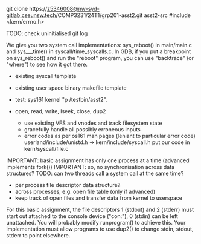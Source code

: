 <!-- SPDX-License-Identifier: zlib-acknowledgement -->
git clone https://z5346008@nw-syd-gitlab.cseunsw.tech/COMP3231/24T1/grp201-asst2.git asst2-src
#include <kern/errno.h>

TODO: check uninitialised git log

We give you two system call implementations: sys_reboot() in main/main.c and sys___time() in syscall/time_syscalls.c. In GDB, if you put a breakpoint on sys_reboot() and run the "reboot" program, you can use "backtrace" (or "where") to see how it got there.

* existing syscall template
* existing user space binary makefile template
* test: sys161 kernel "p /testbin/asst2".

* open, read, write, lseek, close, dup2
  - use existing VFS and vnodes and track filesystem state
  - gracefully handle all possibly erroneous inputs
  - error codes as per os161 man pages (leniant to particular error code)
userland/include/unistd.h -> kern/include/syscall.h
put our code in kern/syscall/file.c

IMPORTANT: basic assignment has only one process at a time (advanced implements fork())
IMPORTANT: so, no synchronisation across data structures?
TODO: can two threads call a system call at the same time?
- per process file descriptor data structure?
- across processes, e.g. open file table (only if advanced)
- keep track of open files and transfer data from kernel to userspace

For this basic assignment, the file descriptors 1 (stdout) and 2 (stderr) must start out attached to the console device ("con:"), 0 (stdin) can be left unattached. You will probably modify runprogram() to achieve this. Your implementation must allow programs to use dup2() to change stdin, stdout, stderr to point elsewhere.


